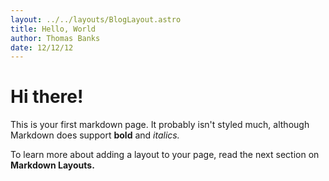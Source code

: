 ```yaml
---
layout: ../../layouts/BlogLayout.astro
title: Hello, World
author: Thomas Banks
date: 12/12/12
---
```


# Hi there!

This is your first markdown page. It probably isn't styled much, although
Markdown does support **bold** and _italics._

To learn more about adding a layout to your page, read the next section on **Markdown Layouts.**